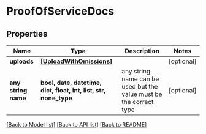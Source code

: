 # ProofOfServiceDocs


## Properties
Name | Type | Description | Notes
------------ | ------------- | ------------- | -------------
**uploads** | [**[UploadWithOmissions]**](UploadWithOmissions.md) |  | [optional] 
**any string name** | **bool, date, datetime, dict, float, int, list, str, none_type** | any string name can be used but the value must be the correct type | [optional]

[[Back to Model list]](../README.md#documentation-for-models) [[Back to API list]](../README.md#documentation-for-api-endpoints) [[Back to README]](../README.md)


